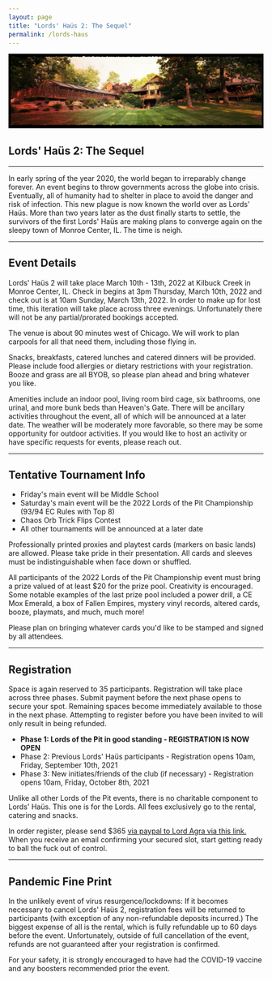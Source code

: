 ```yaml
---
layout: page
title: "Lords' Haüs 2: The Sequel"
permalink: /lords-haus
---
```


![](/assets/images/banners/lordshaus2header.jpg)

## Lords' Haüs 2: The Sequel

---

In early spring of the year 2020, the world began to irreparably change forever. An event begins to throw governments across the globe into crisis. Eventually, all of humanity had to shelter in place to avoid the danger and risk of infection. This new plague is now known the world over as Lords' Haüs. More than two years later as the dust finally starts to settle, the survivors of the first Lords' Haüs are making plans to converge again on the sleepy town of Monroe Center, IL. The time is neigh.

---

## Event Details

Lords' Haüs 2 will take place March 10th - 13th, 2022 at Kilbuck Creek in Monroe Center, IL. Check in begins at 3pm Thursday, March 10th, 2022 and check out is at 10am Sunday, March 13th, 2022. In order to make up for lost time, this iteration will take place across three evenings. Unfortunately there will not be any partial/prorated bookings accepted.

The venue is about 90 minutes west of Chicago. We will work to plan carpools for all that need them, including those flying in.

Snacks, breakfasts, catered lunches and catered dinners will be provided. Please include food allergies or dietary restrictions with your registration. Booze and grass are all BYOB, so please plan ahead and bring whatever you like.

Amenities include an indoor pool, living room bird cage, six bathrooms, one urinal, and more bunk beds than Heaven's Gate. There will be ancillary activities throughout the event, all of which will be announced at a later date. The weather will be moderately more favorable, so there may be some opportunity for outdoor activities. If you would like to host an activity or have specific requests for events, please reach out.

---

## Tentative Tournament Info

- Friday's main event will be Middle School
- Saturday's main event will be the 2022 Lords of the Pit Championship (93/94 EC Rules with Top 8)
- Chaos Orb Trick Flips Contest
- All other tournaments will be announced at a later date

Professionally printed proxies and playtest cards (markers on basic lands) are allowed. Please take pride in their presentation. All cards and sleeves must be indistinguishable when face down or shuffled.

All participants of the 2022 Lords of the Pit Championship event must bring a prize valued of at least $20 for the prize pool. Creativity is encouraged. Some notable examples of the last prize pool included a power drill, a CE Mox Emerald, a box of Fallen Empires, mystery vinyl records, altered cards, booze, playmats, and much, much more!

Please plan on bringing whatever cards you'd like to be stamped and signed by all attendees.

---

## Registration

Space is again reserved to 35 participants. Registration will take place across three phases. Submit payment before the next phase opens to secure your spot. Remaining spaces become immediately available to those in the next phase. Attempting to register before you have been invited to will only result in being refunded.

- **Phase 1: Lords of the Pit in good standing - REGISTRATION IS NOW OPEN**
- Phase 2: Previous Lords' Haüs participants - Registration opens 10am, Friday, September 10th, 2021
- Phase 3: New initiates/friends of the club (if necessary) - Registration opens 10am, Friday, October 8th, 2021

Unlike all other Lords of the Pit events, there is no charitable component to Lords' Haüs. This one is for the Lords. All fees exclusively go to the rental, catering and snacks.

In order register, please send $365 [via paypal to Lord Agra via this link.](https://paypal.me/bobagra?locale.x=en_US) When you receive an email confirming your secured slot, start getting ready to ball the fuck out of control.

---

## Pandemic Fine Print

In the unlikely event of virus resurgence/lockdowns: If it becomes necessary to cancel Lords' Haüs 2, registration fees will be returned to participants (with exception of any non-refundable deposits incurred.) The biggest expense of all is the rental, which is fully refundable up to 60 days before the event. Unfortunately, outside of full cancellation of the event, refunds are not guaranteed after your registration is confirmed.

For your safety, it is strongly encouraged to have had the COVID-19 vaccine and any boosters recommended prior the event.
